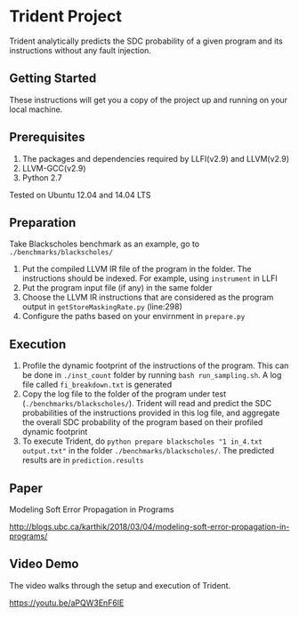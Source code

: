 # Trident Project

Trident analytically predicts the SDC probability of a given program and its instructions without any fault injection.

Getting Started
--------------

These instructions will get you a copy of the project up and running on your local machine.

Prerequisites
--------------

1. The packages and dependencies required by LLFI(v2.9) and LLVM(v2.9)
2. LLVM-GCC(v2.9)
3. Python 2.7

Tested on Ubuntu 12.04 and 14.04 LTS

Preparation
--------------

Take Blackscholes benchmark as an example, go to `./benchmarks/blackscholes/`

1. Put the compiled LLVM IR file of the program in the folder. The instructions should be indexed. For example, using `instrument` in LLFI
2. Put the program input file (if any) in the same folder
3. Choose the LLVM IR instructions that are considered as the program output in `getStoreMaskingRate.py` (line:298)
4. Configure the paths based on your envirnment in `prepare.py`

Execution
--------------

1. Profile the dynamic footprint of the instructions of the program. This can be done in `./inst_count` folder by running `bash run_sampling.sh`. A log file called `fi_breakdown.txt` is generated
2. Copy the log file to the folder of the program under test (`./benchmarks/blackscholes/`). Trident will read and predict the SDC probabilities of the instructions provided in this log file, and aggregate the overall SDC probability of the program based on their profiled dynamic footprint
3. To execute Trident, do `python prepare blackscholes "1 in_4.txt output.txt"` in the folder `./benchmarks/blackscholes/`. The predicted results are in `prediction.results`

Paper
--------------

Modeling Soft Error Propagation in Programs

http://blogs.ubc.ca/karthik/2018/03/04/modeling-soft-error-propagation-in-programs/


Video Demo
--------------

The video walks through the setup and execution of Trident.

https://youtu.be/aPQW3EnF6lE
